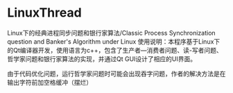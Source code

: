 # LinuxThread
Linux下的经典进程同步问题和银行家算法/Classic Process Synchronization question and Banker's Algorithm under Linux
使用说明：本程序基于Linux下的Qt编译器开发，使用语言为c++，包含了生产者—消费者问题、读-写者问题、哲学家问题和银行家算法的实现，并通过Qt GUI设计了相应的UI界面。

由于代码优化问题，运行哲学家问题时可能会出现吞字问题，作者的解决方法是在输出字符前加空格缓冲（摆烂）
